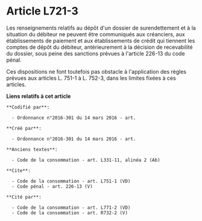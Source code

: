# Article L721-3

Les renseignements relatifs au dépôt d'un dossier de surendettement et à la situation du débiteur ne peuvent être communiqués
aux créanciers, aux établissements de paiement et aux établissements de crédit qui tiennent les comptes de dépôt du débiteur,
antérieurement à la décision de recevabilité du dossier, sous peine des sanctions prévues à l'article 226-13 du code pénal. 

Ces dispositions ne font toutefois pas obstacle à l'application des règles prévues aux articles L. 751-1 à L. 752-3, dans les
limites fixées à ces articles.

**Liens relatifs à cet article**

	**Codifié par**:

	  - Ordonnance n°2016-301 du 14 mars 2016 - art.

	**Créé par**:

	  - Ordonnance n°2016-301 du 14 mars 2016 - art.

	**Anciens textes**:

	  - Code de la consommation - art. L331-11, alinéa 2 (Ab)

	**Cite**:

	  - Code de la consommation - art. L751-1 (VD)
	  - Code pénal - art. 226-13 (V)

	**Cité par**:

	  - Code de la consommation - art. L771-2 (VD)
	  - Code de la consommation - art. R732-2 (V)
